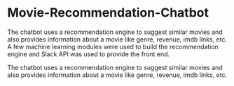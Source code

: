 # Movie-Recommendation-Chatbot
The chatbot uses a recommendation engine to suggest similar movies and also provides information about a movie like genre, revenue, imdb links, etc. A few machine learning modules were used to build the recommendation engine and Slack API was used to provide the front end.

The chatbot uses a recommendation engine to suggest similar movies and also provides information about a movie like genre, revenue, imdb links, etc.
